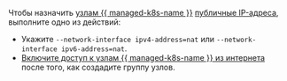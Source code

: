 Чтобы назначить [узлам {{ managed-k8s-name }}](../../managed-kubernetes/concepts/index.md#node-group) [публичные IP-адреса](../../vpc/concepts/address.md#public-addresses), выполните одно из действий:
* Укажите `--network-interface ipv4-address=nat` или `--network-interface ipv6-address=nat`.
* [Включите доступ к узлам {{ managed-k8s-name }} из интернета](../../managed-kubernetes/operations/node-group/node-group-update.md#node-internet-access) после того, как создадите группу узлов.